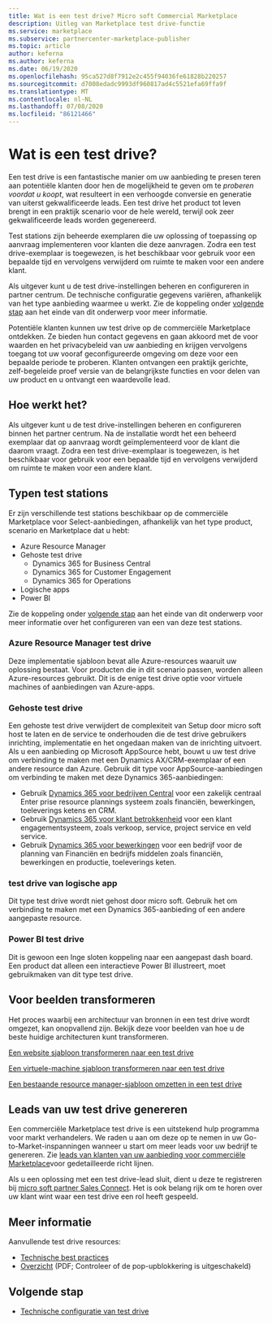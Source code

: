 ```yaml
---
title: Wat is een test drive? Micro soft Commercial Marketplace
description: Uitleg van Marketplace test drive-functie
ms.service: marketplace
ms.subservice: partnercenter-marketplace-publisher
ms.topic: article
author: keferna
ms.author: keferna
ms.date: 06/19/2020
ms.openlocfilehash: 95ca527d8f7912e2c455f94036fe61828b220257
ms.sourcegitcommit: d7008edadc9993df960817ad4c5521efa69ffa9f
ms.translationtype: MT
ms.contentlocale: nl-NL
ms.lasthandoff: 07/08/2020
ms.locfileid: "86121466"
---
```

# <a name="what-is-a-test-drive"></a>Wat is een test drive?

Een test drive is een fantastische manier om uw aanbieding te presen teren aan potentiële klanten door hen de mogelijkheid te geven om te *proberen voordat u koopt*, wat resulteert in een verhoogde conversie en generatie van uiterst gekwalificeerde leads. Een test drive het product tot leven brengt in een praktijk scenario voor de hele wereld, terwijl ook zeer gekwalificeerde leads worden gegenereerd.

Test stations zijn beheerde exemplaren die uw oplossing of toepassing op aanvraag implementeren voor klanten die deze aanvragen. Zodra een test drive-exemplaar is toegewezen, is het beschikbaar voor gebruik voor een bepaalde tijd en vervolgens verwijderd om ruimte te maken voor een andere klant.

Als uitgever kunt u de test drive-instellingen beheren en configureren in partner centrum. De technische configuratie gegevens variëren, afhankelijk van het type aanbieding waarmee u werkt. Zie de koppeling onder [volgende stap](#next-step) aan het einde van dit onderwerp voor meer informatie.

Potentiële klanten kunnen uw test drive op de commerciële Marketplace ontdekken. Ze bieden hun contact gegevens en gaan akkoord met de voor waarden en het privacybeleid van uw aanbieding en krijgen vervolgens toegang tot uw vooraf geconfigureerde omgeving om deze voor een bepaalde periode te proberen. Klanten ontvangen een praktijk gerichte, zelf-begeleide proef versie van de belangrijkste functies en voor delen van uw product en u ontvangt een waardevolle lead.

## <a name="how-does-it-work"></a>Hoe werkt het?

Als uitgever kunt u de test drive-instellingen beheren en configureren binnen het partner centrum. Na de installatie wordt het een beheerd exemplaar dat op aanvraag wordt geïmplementeerd voor de klant die daarom vraagt. Zodra een test drive-exemplaar is toegewezen, is het beschikbaar voor gebruik voor een bepaalde tijd en vervolgens verwijderd om ruimte te maken voor een andere klant.

## <a name="types-of-test-drives"></a>Typen test stations

Er zijn verschillende test stations beschikbaar op de commerciële Marketplace voor Select-aanbiedingen, afhankelijk van het type product, scenario en Marketplace dat u hebt:

- Azure Resource Manager
- Gehoste test drive
    - Dynamics 365 for Business Central
    - Dynamics 365 for Customer Engagement
    - Dynamics 365 for Operations
- Logische apps
- Power BI

Zie de koppeling onder [volgende stap](#next-step) aan het einde van dit onderwerp voor meer informatie over het configureren van een van deze test stations.

### <a name="azure-resource-manager-test-drive"></a>Azure Resource Manager test drive

Deze implementatie sjabloon bevat alle Azure-resources waaruit uw oplossing bestaat. Voor producten die in dit scenario passen, worden alleen Azure-resources gebruikt. Dit is de enige test drive optie voor virtuele machines of aanbiedingen van Azure-apps.

### <a name="hosted-test-drive"></a>Gehoste test drive

Een gehoste test drive verwijdert de complexiteit van Setup door micro soft host te laten en de service te onderhouden die de test drive gebruikers inrichting, implementatie en het ongedaan maken van de inrichting uitvoert. Als u een aanbieding op Microsoft AppSource hebt, bouwt u uw test drive om verbinding te maken met een Dynamics AX/CRM-exemplaar of een andere resource dan Azure. Gebruik dit type voor AppSource-aanbiedingen om verbinding te maken met deze Dynamics 365-aanbiedingen:

- Gebruik [Dynamics 365 voor bedrijven Central](partner-center-portal/create-new-operations-offer.md) voor een zakelijk centraal Enter prise resource plannings systeem zoals financiën, bewerkingen, toeleverings ketens en CRM.
- Gebruik [Dynamics 365 voor klant betrokkenheid](partner-center-portal/create-new-customer-engagement-offer.md) voor een klant engagementsysteem, zoals verkoop, service, project service en veld service.
- Gebruik [Dynamics 365 voor bewerkingen](partner-center-portal/create-new-operations-offer.md) voor een bedrijf voor de planning van Financiën en bedrijfs middelen zoals financiën, bewerkingen en productie, toeleverings keten.

### <a name="logic-app-test-drive"></a>test drive van logische app

Dit type test drive wordt niet gehost door micro soft. Gebruik het om verbinding te maken met een Dynamics 365-aanbieding of een andere aangepaste resource.

### <a name="power-bi-test-drive"></a>Power BI test drive

Dit is gewoon een Inge sloten koppeling naar een aangepast dash board. Een product dat alleen een interactieve Power BI illustreert, moet gebruikmaken van dit type test drive.

## <a name="transforming-examples"></a>Voor beelden transformeren

Het proces waarbij een architectuur van bronnen in een test drive wordt omgezet, kan onopvallend zijn. Bekijk deze voor beelden van hoe u de beste huidige architecturen kunt transformeren.

[Een website sjabloon transformeren naar een test drive](https://github.com/Azure/AzureTestDrive/wiki/Transforming-Website-Deployment-Template-for-Test-Drive)

[Een virtuele-machine sjabloon transformeren naar een test drive](https://github.com/Azure/AzureTestDrive/wiki/Transforming-Virtual-Machine-Deployment-Template-for-Test-Drive)

[Een bestaande resource manager-sjabloon omzetten in een test drive](https://github.com/Azure/AzureTestDrive/wiki/Deploying-Existing-Solutions)

## <a name="generate-leads-from-your-test-drive"></a>Leads van uw test drive genereren

Een commerciële Marketplace test drive is een uitstekend hulp programma voor markt verhandelers. We raden u aan om deze op te nemen in uw Go-to-Market-inspanningen wanneer u start om meer leads voor uw bedrijf te genereren. Zie [leads van klanten van uw aanbieding voor commerciële Marketplace](https://github.com/partner-center-portal/commercial-marketplace-get-customer-leads.md)voor gedetailleerde richt lijnen.

Als u een oplossing met een test drive-lead sluit, dient u deze te registreren bij [micro soft partner Sales Connect](https://support.microsoft.com/help/3155788/getting-started-with-microsoft-partner-sales-connect). Het is ook belang rijk om te horen over uw klant wint waar een test drive een rol heeft gespeeld.

## <a name="other-resources"></a>Meer informatie

Aanvullende test drive resources:

- [Technische best practices](https://github.com/Azure/AzureTestDrive/wiki/Test-Drive-Best-Practices)
- [Overzicht](https://assetsprod.microsoft.com/mpn/azure-marketplace-appsource-test-drives.pdf) (PDF; Controleer of de pop-upblokkering is uitgeschakeld)

## <a name="next-step"></a>Volgende stap

- [Technische configuratie van test drive](test-drive-technical-configuration.md)
